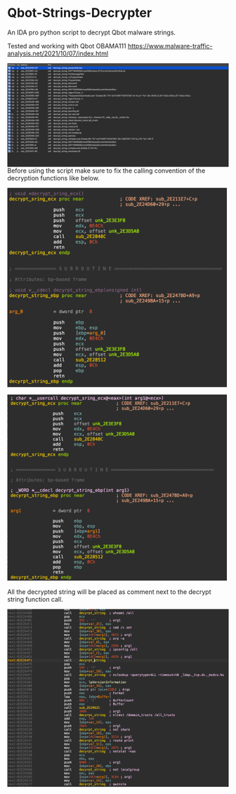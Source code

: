 # Qbot-Strings-Decrypter
An IDA pro python script to decrypt Qbot malware strings.

Tested and working with Qbot OBAMA111 https://www.malware-traffic-analysis.net/2021/10/07/index.html 


<img src="decrypted_strings.png"
     alt="Markdown Monster icon"
     style="float: left; margin-right: 10px;" />


Before using the script make sure to fix the calling convention of the decryption functions like below.


<img src="before.png"
     alt="Markdown Monster icon"
     width= 500px
     height= auto
     style="float: center; margin-center: 10px;" />



<img src="after.png"
     alt="Markdown Monster icon"
     width= 500px
     height= auto
     style="float: center; margin-center: 10px;" />




All the decrypted string will be placed as comment next to the decrypt string function call.

<img src="diasm.png"
     alt="Markdown Monster icon"
     width= 800px
     height= auto
     style="float: center; margin-center: 10px;" />

